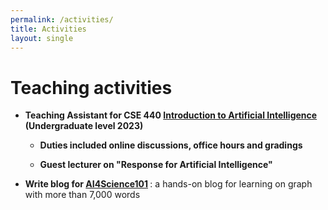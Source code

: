 ```yaml
---
permalink: /activities/
title: Activities
layout: single
---
```




# Teaching activities
<ul>
  <li>
    <p>
        <strong>Teaching Assistant for CSE 440 <a href="https://www.cse.msu.edu/~kqyang/cse440">Introduction to Artificial Intelligence</a> (Undergraduate level 2023) </strong><br>
        <ul>
        <li>
          <p>
              <strong>Duties included online discussions, office hours and gradings </strong><br>
          </p>
        </li>
        <li>
          <p>
              <strong>Guest lecturer on "Response for Artificial Intelligence"</strong><br>
          </p>
        </li>
        </ul>    
    </p>
  </li>    
  <li>
    <p>
        <strong>Write blog for <a href="https://ai4science101.github.io/blogs/">AI4Science101</a> </strong>: a hands-on blog for learning on graph with more than 7,000 words <br>
    </p>
  </li>
</ul>

